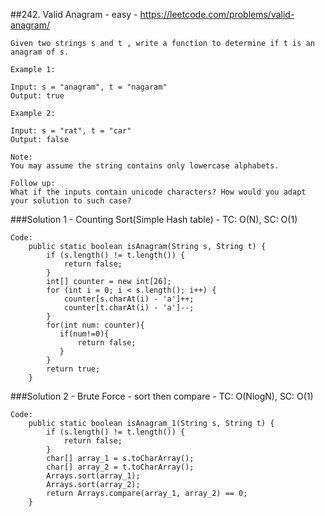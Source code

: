 ##242. Valid Anagram - easy - https://leetcode.com/problems/valid-anagram/
```
Given two strings s and t , write a function to determine if t is an anagram of s.

Example 1:

Input: s = "anagram", t = "nagaram"
Output: true

Example 2:

Input: s = "rat", t = "car"
Output: false

Note:
You may assume the string contains only lowercase alphabets.

Follow up:
What if the inputs contain unicode characters? How would you adapt your solution to such case?
```
###Solution 1 - Counting Sort(Simple Hash table) - TC: O(N), SC: O(1)
```
Code:
    public static boolean isAnagram(String s, String t) {
        if (s.length() != t.length()) {
            return false;
        }
        int[] counter = new int[26];
        for (int i = 0; i < s.length(); i++) {
            counter[s.charAt(i) - 'a']++;
            counter[t.charAt(i) - 'a']--;
        }
        for(int num: counter){
           if(num!=0){
               return false;
           }
        }
        return true;
    }
```
###Solution 2 - Brute Force - sort then compare - TC: O(NlogN), SC: O(1)
```
Code:
    public static boolean isAnagram_1(String s, String t) {
        if (s.length() != t.length()) {
            return false;
        }
        char[] array_1 = s.toCharArray();
        char[] array_2 = t.toCharArray();
        Arrays.sort(array_1);
        Arrays.sort(array_2);
        return Arrays.compare(array_1, array_2) == 0;
    }
```